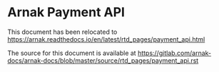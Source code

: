 # Arnak Payment API

This document has been relocated to https://arnak.readthedocs.io/en/latest/rtd_pages/payment_api.html

The source for this document is available at https://gitlab.com/arnak-docs/arnak-docs/blob/master/source/rtd_pages/payment_api.rst